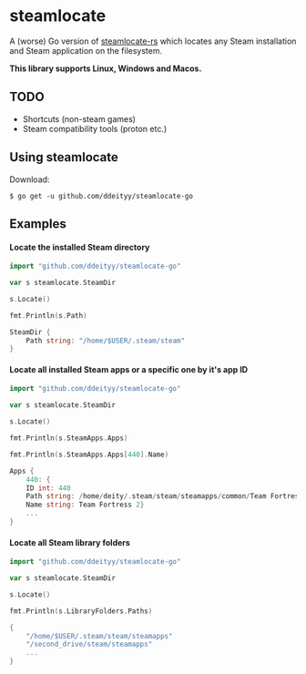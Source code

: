 # steamlocate

A (worse) Go version of [steamlocate-rs](https://github.com/WilliamVenner/steamlocate-rs) which locates any Steam installation and Steam application on the filesystem.

**This library supports Linux, Windows and Macos.**

## TODO
* Shortcuts (non-steam games)
* Steam compatibility tools (proton etc.)


## Using steamlocate
Download:
```console
$ go get -u github.com/ddeityy/steamlocate-go
```

## Examples

#### Locate the installed Steam directory

```go
import "github.com/ddeityy/steamlocate-go"

var s steamlocate.SteamDir

s.Locate()

fmt.Println(s.Path)
```
```go
SteamDir {
    Path string: "/home/$USER/.steam/steam"
}
```

#### Locate all installed Steam apps or a specific one by it's app ID

```go
import "github.com/ddeityy/steamlocate-go"

var s steamlocate.SteamDir

s.Locate()

fmt.Println(s.SteamApps.Apps)

fmt.Println(s.SteamApps.Apps[440].Name)

```
```go
Apps {
    440: {
    ID int: 440 
    Path string: /home/deity/.steam/steam/steamapps/common/Team Fortress 2
    Name string: Team Fortress 2}
    ...
}
```

#### Locate all Steam library folders
```go
import "github.com/ddeityy/steamlocate-go"

var s steamlocate.SteamDir

s.Locate()

fmt.Println(s.LibraryFolders.Paths)
```
```go
{
    "/home/$USER/.steam/steam/steamapps"
    "/second_drive/steam/steamapps"
    ...
}
```
